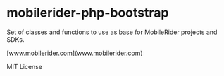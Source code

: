 # mobilerider-php-bootstrap

Set of classes and functions to use as base for MobileRider projects and SDKs.  

[www.mobilerider.com](www.mobilerider.com)

MIT License
